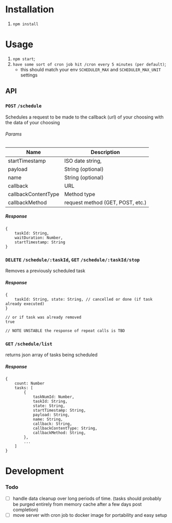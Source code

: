 # Installation
1. `npm install`

# Usage
1. `npm start`;
2. `have some sort of cron job hit /cron every 5 minutes (per default)`;
    - this should match your env `SCHEDULER_MAX` and `SCHEDULER_MAX_UNIT` settings

## API

### `POST` `/schedule`
Schedules a request to be made to the callback (url) of your choosing with the data of your choosing

###### Params
Name                  | Description
----------------------|------------------------------------
startTimestamp        | ISO date string,
payload               | String (optional)
name                  | String (optional)
callback              | URL
callbackContentType   | Method type
callbackMethod        | request method (GET, POST, etc.)
##### Response
```
{
    taskId: String, 
    waitDuration: Number, 
    startTimestamp: String
}
```

### `DELETE` `/schedule/:taskId`, `GET` `/schedule/:taskId/stop`
Removes a previously scheduled task

##### Response
```
{
    taskId: String, state: String, // cancelled or done (if task already executed)
}

// or if task was already removed
true

// NOTE UNSTABLE the response of repeat calls is TBD
```

### `GET` `/schedule/list`
returns json array of tasks being scheduled

##### Response
```
{   
    count: Number
    tasks: [
        {
            taskNumId: Number,
            taskId: String,
            state: String,
            startTimestamp: String,
            payload: String,
            name: String,
            callback: String,
            callbackContentType: String,
            callbackMethod: String,
        },
        ...
    ]
}
```

# Development

### Todo
-[ ] handle data cleanup over long periods of time. (tasks should probably be purged entirely from memory cache after a few days post completion)
-[ ] move server with cron job to docker image for portability and easy setup
